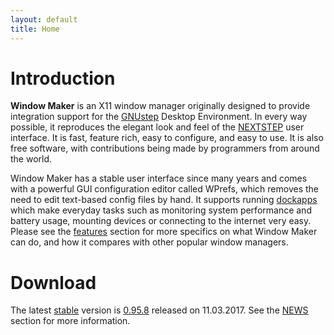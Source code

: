 ```yaml
---
layout: default
title: Home
---
```


Introduction
============

**Window Maker** is an X11 window manager originally designed to provide
integration support for the [GNUstep](http://gnustep.org) Desktop Environment.
In every way possible, it reproduces the elegant look and feel of the
[NEXTSTEP](http://en.wikipedia.org/wiki/NEXTSTEP) user interface. It is fast,
feature rich, easy to configure, and easy to use. It is also free software,
with contributions being made by programmers from around the world.

Window Maker has a stable user interface since many years and comes with a
powerful GUI configuration editor called WPrefs, which removes the need to edit
text-based config files by hand. It supports running
[dockapps](https://www.dockapps.net) which make everyday tasks such as
monitoring system performance and battery usage, mounting devices or connecting
to the internet very easy. Please see the [features](features.html) section for
more specifics on what Window Maker can do, and how it compares with other
popular window managers.

Download
========

The latest
[stable](http://repo.or.cz/w/wmaker-crm.git/shortlog/refs/heads/master) version
is [0.95.8](pub/source/release/WindowMaker-0.95.8.tar.gz)
released on 11.03.2017. See the [NEWS](news) section for more information.
